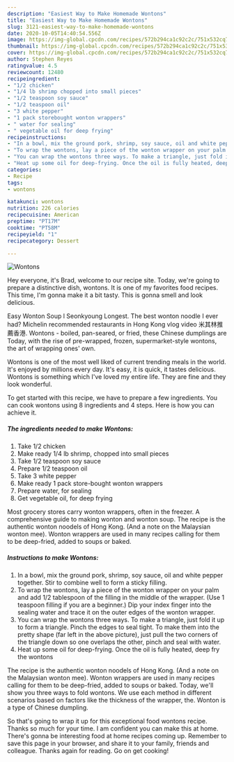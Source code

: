 ```yaml
---
description: "Easiest Way to Make Homemade Wontons"
title: "Easiest Way to Make Homemade Wontons"
slug: 3121-easiest-way-to-make-homemade-wontons
date: 2020-10-05T14:40:54.556Z
image: https://img-global.cpcdn.com/recipes/572b294ca1c92c2c/751x532cq70/wontons-recipe-main-photo.jpg
thumbnail: https://img-global.cpcdn.com/recipes/572b294ca1c92c2c/751x532cq70/wontons-recipe-main-photo.jpg
cover: https://img-global.cpcdn.com/recipes/572b294ca1c92c2c/751x532cq70/wontons-recipe-main-photo.jpg
author: Stephen Reyes
ratingvalue: 4.5
reviewcount: 12480
recipeingredient:
- "1/2 chicken"
- "1/4 lb shrimp chopped into small pieces"
- "1/2 teaspoon soy sauce"
- "1/2 teaspoon oil"
- "3 white pepper"
- "1 pack storebought wonton wrappers"
- " water for sealing"
- " vegetable oil for deep frying"
recipeinstructions:
- "In a bowl, mix the ground pork, shrimp, soy sauce, oil and white pepper together. Stir to combine well to form a sticky filling."
- "To wrap the wontons, lay a piece of the wonton wrapper on your palm and add 1/2 tablespoon of the filling in the middle of the wrapper. (Use 1 teaspoon filling if you are a beginner.) Dip your index finger into the sealing water and trace it on the outer edges of the wonton wrapper."
- "You can wrap the wontons three ways. To make a triangle, just fold it up to form a triangle. Pinch the edges to seal tight. To make them into the pretty shape (far left in the above picture), just pull the two corners of the triangle down so one overlaps the other, pinch and seal with water."
- "Heat up some oil for deep-frying. Once the oil is fully heated, deep fry the wontons"
categories:
- Recipe
tags:
- wontons

katakunci: wontons 
nutrition: 226 calories
recipecuisine: American
preptime: "PT17M"
cooktime: "PT58M"
recipeyield: "1"
recipecategory: Dessert

---
```



![Wontons](https://img-global.cpcdn.com/recipes/572b294ca1c92c2c/751x532cq70/wontons-recipe-main-photo.jpg)

Hey everyone, it's Brad, welcome to our recipe site. Today, we're going to prepare a distinctive dish, wontons. It is one of my favorites food recipes. This time, I'm gonna make it a bit tasty. This is gonna smell and look delicious.

Easy Wonton Soup l Seonkyoung Longest. The best wonton noodle I ever had? Michelin recommended restaurants in Hong Kong vlog video 米其林推薦香港. Wontons - boiled, pan-seared, or fried, these Chinese dumplings are Today, with the rise of pre-wrapped, frozen, supermarket-style wontons, the art of wrapping ones&#39; own.

Wontons is one of the most well liked of current trending meals in the world. It's enjoyed by millions every day. It's easy, it is quick, it tastes delicious. Wontons is something which I've loved my entire life. They are fine and they look wonderful.


To get started with this recipe, we have to prepare a few ingredients. You can cook wontons using 8 ingredients and 4 steps. Here is how you can achieve it.

<!--inarticleads1-->

##### The ingredients needed to make Wontons:

1. Take 1/2 chicken
1. Make ready 1/4 lb shrimp, chopped into small pieces
1. Take 1/2 teaspoon soy sauce
1. Prepare 1/2 teaspoon oil
1. Take 3 white pepper
1. Make ready 1 pack store-bought wonton wrappers
1. Prepare  water, for sealing
1. Get  vegetable oil, for deep frying


Most grocery stores carry wonton wrappers, often in the freezer. A comprehensive guide to making wonton and wonton soup. The recipe is the authentic wonton noodels of Hong Kong. (And a note on the Malaysian wonton mee). Wonton wrappers are used in many recipes calling for them to be deep-fried, added to soups or baked. 

<!--inarticleads2-->

##### Instructions to make Wontons:

1. In a bowl, mix the ground pork, shrimp, soy sauce, oil and white pepper together. Stir to combine well to form a sticky filling.
1. To wrap the wontons, lay a piece of the wonton wrapper on your palm and add 1/2 tablespoon of the filling in the middle of the wrapper. (Use 1 teaspoon filling if you are a beginner.) Dip your index finger into the sealing water and trace it on the outer edges of the wonton wrapper.
1. You can wrap the wontons three ways. To make a triangle, just fold it up to form a triangle. Pinch the edges to seal tight. To make them into the pretty shape (far left in the above picture), just pull the two corners of the triangle down so one overlaps the other, pinch and seal with water.
1. Heat up some oil for deep-frying. Once the oil is fully heated, deep fry the wontons


The recipe is the authentic wonton noodels of Hong Kong. (And a note on the Malaysian wonton mee). Wonton wrappers are used in many recipes calling for them to be deep-fried, added to soups or baked. Today, we&#39;ll show you three ways to fold wontons. We use each method in different scenarios based on factors like the thickness of the wrapper, the. Wonton is a type of Chinese dumpling. 

So that's going to wrap it up for this exceptional food wontons recipe. Thanks so much for your time. I am confident you can make this at home. There's gonna be interesting food at home recipes coming up. Remember to save this page in your browser, and share it to your family, friends and colleague. Thanks again for reading. Go on get cooking!
